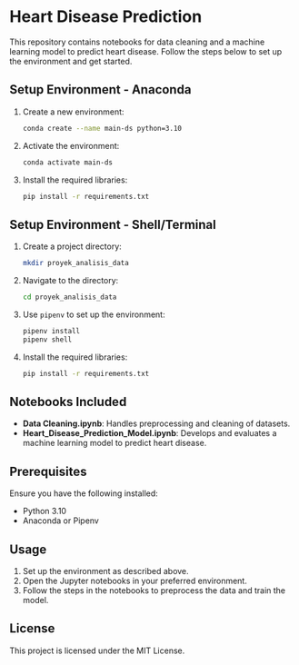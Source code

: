 
# Heart Disease Prediction

This repository contains notebooks for data cleaning and a machine learning model to predict heart disease. Follow the steps below to set up the environment and get started.

## Setup Environment - Anaconda

1. Create a new environment:
   ```bash
   conda create --name main-ds python=3.10
   ```
2. Activate the environment:
   ```bash
   conda activate main-ds
   ```
3. Install the required libraries:
   ```bash
   pip install -r requirements.txt
   ```

## Setup Environment - Shell/Terminal

1. Create a project directory:
   ```bash
   mkdir proyek_analisis_data
   ```
2. Navigate to the directory:
   ```bash
   cd proyek_analisis_data
   ```
3. Use `pipenv` to set up the environment:
   ```bash
   pipenv install
   pipenv shell
   ```
4. Install the required libraries:
   ```bash
   pip install -r requirements.txt
   ```

## Notebooks Included

- **Data Cleaning.ipynb**: Handles preprocessing and cleaning of datasets.
- **Heart_Disease_Prediction_Model.ipynb**: Develops and evaluates a machine learning model to predict heart disease.

## Prerequisites

Ensure you have the following installed:
- Python 3.10
- Anaconda or Pipenv

## Usage

1. Set up the environment as described above.
2. Open the Jupyter notebooks in your preferred environment.
3. Follow the steps in the notebooks to preprocess the data and train the model.

## License

This project is licensed under the MIT License.
